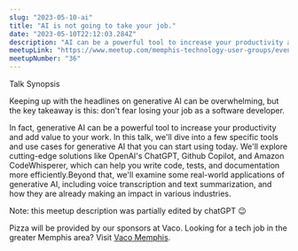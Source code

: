 ```yaml
---
slug: "2023-05-10-ai"
title: "AI is not going to take your job."
date: "2023-05-10T22:12:03.284Z"
description: "AI can be a powerful tool to increase your productivity and add value to your work"
meetupLink: "https://www.meetup.com/memphis-technology-user-groups/events/292720300/"
meetupNumber: "36"
---
```


Talk Synopsis

Keeping up with the headlines on generative AI can be overwhelming, but the key takeaway is this: don't fear losing your job as a software developer.

In fact, generative AI can be a powerful tool to increase your productivity and add value to your work. In this talk, we'll dive into a few specific tools and use cases for generative AI that you can start using today. We'll explore cutting-edge solutions like OpenAI's ChatGPT, Github Copilot, and Amazon CodeWhisperer, which can help you write code, tests, and documentation more efficiently.Beyond that, we'll examine some real-world applications of generative AI, including voice transcription and text summarization, and how they are already making an impact in various industries.

Note: this meetup description was partially edited by chatGPT 😉

Pizza will be provided by our sponsors at Vaco. Looking for a tech job in the greater Memphis area? Visit [Vaco Memphis](https://www.vaco.com/locations/memphis-tennessee/).